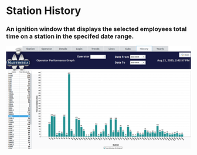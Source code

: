 # Station History

### An ignition window that displays the selected employees total time on a station in the specifed date range.

![Screenshot](../../Images/HistoryScreenshot.png)

